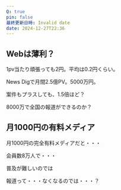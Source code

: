 ```yaml
---
Q: true
pin: false
最終更新日時: Invalid date
date: 2024-12-27T22:36
---
```

  

  

## Webは薄利？

1pv当たり頑張っても2円。平均は0.2円くらい。

News Digで月間2.5億PV。5000万円。

案件もプラスしても、1.5倍ほど？

8000万で全国の報道ができるのか？

  

## 月1000円の有料メディア

月1000円の完全有料メディアだと・・・

会員数8万人で・・・

  

普及が難しいのでは

報道って・・・なくなるのでは・・・？